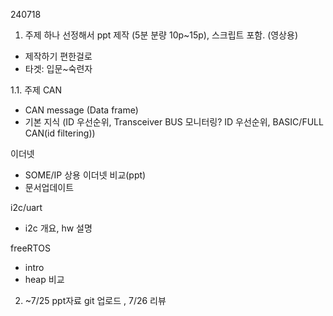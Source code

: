 240718

1. 주제 하나 선정해서 ppt 제작 (5분 분량 10p~15p), 스크립트 포함. (영상용)
- 제작하기 편한걸로
- 타겟: 입문~숙련자

1.1. 주제 
CAN
- CAN message (Data frame)
- 기본 지식 (ID 우선순위, Transceiver BUS 모니터링? ID 우선순위, BASIC/FULL CAN(id filtering))

이더넷
- SOME/IP 상용 이더넷 비교(ppt)
- 문서업데이트

i2c/uart
- i2c 개요, hw 설명

freeRTOS
- intro
- heap 비교

2. ~7/25 ppt자료 git 업로드 , 7/26 리뷰
